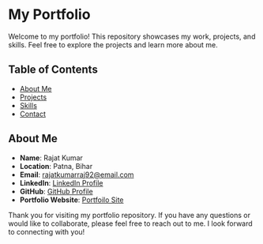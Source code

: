 # My Portfolio

Welcome to my portfolio! This repository showcases my work, projects, and skills. Feel free to explore the projects and learn more about me.

## Table of Contents

- [About Me](https://my-portfolio.rajatkr.tech/#about)
- [Projects](https://my-portfolio.rajatkr.tech/#projects)
- [Skills](https://my-portfolio.rajatkr.tech/#projects)
- [Contact](rajatkumarraj92@email.com)

## About Me

- **Name**: Rajat Kumar
- **Location**: Patna, Bihar
- **Email**: rajatkumarraj92@email.com
- **LinkedIn**: [LinkedIn Profile](https://www.linkedin.com/in/rajat-kumar-03me)
- **GitHub**: [GitHub Profile](https://github.com/rajat-03)
- **Portfolio Website**: [Portfoilo Site](https://my-portfolio.rajatkr.tech)

Thank you for visiting my portfolio repository. If you have any questions or would like to collaborate, please feel free to reach out to me. I look forward to connecting with you!
